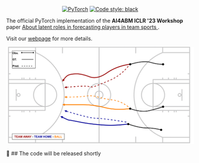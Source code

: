<p align="center">
    <a href="https://pytorch.org/get-started/locally/"><img alt="PyTorch" src="https://img.shields.io/badge/-PyTorch-red?logo=pytorch&labelColor=gray"></a>
    <a href="https://black.readthedocs.io/en/stable/"><img alt="Code style: black" src="https://img.shields.io/badge/code%20style-black-000000.svg"></a>
</p>

The official PyTorch implementation of the **AI4ABM ICLR '23 Workshop** paper [About latent roles in forecasting players in team sports
](https://arxiv.org/abs/2304.08272).

Visit our [webpage](https://www.pinlab.org/aboutlatentroles) for more details.

![teaser](teaser.png)

:newspaper: ## The code will be released shortly
